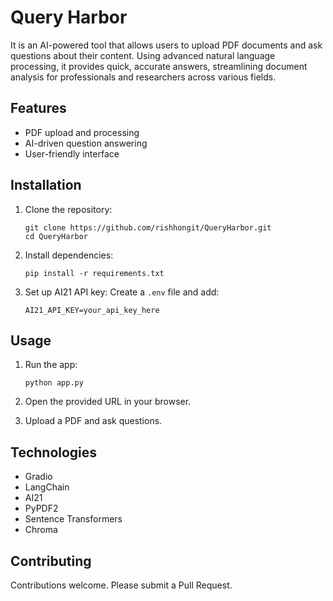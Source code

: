 # Query Harbor

It is an AI-powered tool that allows users to upload PDF documents and ask questions about their content. Using advanced natural language processing, it provides quick, accurate answers, streamlining document analysis for professionals and researchers across various fields.

## Features

- PDF upload and processing
- AI-driven question answering
- User-friendly interface

## Installation

1. Clone the repository:
   ```
   git clone https://github.com/rishhongit/QueryHarbor.git
   cd QueryHarbor
   ```

2. Install dependencies:
   ```
   pip install -r requirements.txt
   ```

3. Set up AI21 API key:
   Create a `.env` file and add:
   ```
   AI21_API_KEY=your_api_key_here
   ```

## Usage

1. Run the app:
   ```
   python app.py
   ```

2. Open the provided URL in your browser.

3. Upload a PDF and ask questions.

## Technologies

- Gradio
- LangChain
- AI21
- PyPDF2
- Sentence Transformers
- Chroma

## Contributing

Contributions welcome. Please submit a Pull Request.
